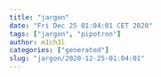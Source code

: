 ```yaml
---
title: "jargon"
date: "Fri Dec 25 01:04:01 CET 2020"
tags: ["jargon", "pipotron"]
author: m1ch3l
categories: ["generated"]
slug: "jargon/2020-12-25-01:04:01"
---
```



